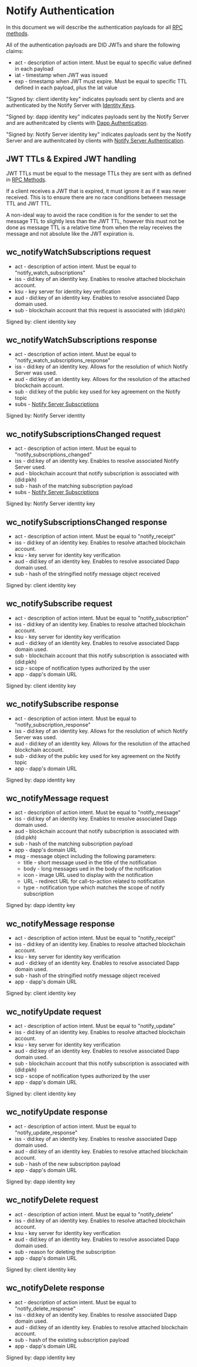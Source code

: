 # Notify Authentication

In this document we will describe the authentication payloads for all [RPC methods](./rpc-methods.md).

All of the authentication payloads are DID JWTs and share the following claims:

- act - description of action intent. Must be equal to specific value defined in each payload
- iat - timestamp when JWT was issued
- exp - timestamp when JWT must expire. Must be equal to specific TTL defined in each payload, plus the iat value

"Signed by: client identity key" indicates payloads sent by clients and are authenticated by the Notify Server with [Identity Keys](../../servers/keys/identity-keys).

"Signed by: dapp identity key" indicates payloads sent by the Notify Server and are authenitcated by clients with [Dapp Authentication](./dapp-authentication.md).

"Signed by: Notify Server identity key" indicates payloads sent by the Notify Server and are authenitcated by clients with [Notify Server Authentication](./notify-server-authentication.md).

## JWT TTLs & Expired JWT handling

JWT TTLs must be equal to the message TTLs they are sent with as defined in [RPC Methods](./rpc-methods.md).

If a client receives a JWT that is expired, it must ignore it as if it was never received. This is to ensure there are no race conditions between message TTL and JWT TTL.

A non-ideal way to avoid the race condition is for the sender to set the message TTL to slightly less than the JWT TTL, however this must not be done as message TTL is a relative time from when the relay receives the message and not absolute like the JWT expiration is.

## wc_notifyWatchSubscriptions request

- act - description of action intent. Must be equal to "notify_watch_subscriptions"
- iss - did:key of an identity key. Enables to resolve attached blockchain account.
- ksu - key server for identity key verification
- aud - did:key of an identity key. Enables to resolve associated Dapp domain used.
- sub - blockchain account that this request is associated with (did:pkh)

Signed by: client identity key

## wc_notifyWatchSubscriptions response

- act - description of action intent. Must be equal to "notify_watch_subscriptions_response"
- iss - did:key of an identity key. Allows for the resolution of which Notify Server was used.
- aud - did:key of an identity key. Allows for the resolution of the attached blockchain account.
- sub - did:key of the public key used for key agreement on the Notify topic 
- subs - [Notify Server Subscriptions](./data-structures.md#notify-server-subscriptions)

Signed by: Notify Server identity 

## wc_notifySubscriptionsChanged request

- act - description of action intent. Must be equal to "notify_subscriptions_changed"
- iss - did:key of an identity key. Enables to resolve associated Notify Server used.
- aud - blockchain account that notify subscription is associated with (did:pkh)
- sub - hash of the matching subscription payload
- subs - [Notify Server Subscriptions](./data-structures.md#notify-server-subscriptions)

Signed by: Notify Server identity key

## wc_notifySubscriptionsChanged response

- act - description of action intent. Must be equal to "notify_receipt"
- iss - did:key of an identity key. Enables to resolve attached blockchain account.
- ksu - key server for identity key verification
- aud - did:key of an identity key. Enables to resolve associated Dapp domain used.
- sub - hash of the stringified notify message object received

Signed by: client identity key

## wc_notifySubscribe request

- act - description of action intent. Must be equal to "notify_subscription"
- iss - did:key of an identity key. Enables to resolve attached blockchain account.
- ksu - key server for identity key verification
- aud - did:key of an identity key. Enables to resolve associated Dapp domain used.
- sub - blockchain account that this notify subscription is associated with (did:pkh)
- scp - scope of notification types authorized by the user
- app - dapp's domain URL

Signed by: client identity key

## wc_notifySubscribe response

- act - description of action intent. Must be equal to "notify_subscription_response"
- iss - did:key of an identity key. Allows for the resolution of which Notify Server was used.
- aud - did:key of an identity key. Allows for the resolution of the attached blockchain account.
- sub - did:key of the public key used for key agreement on the Notify topic 
- app - dapp's domain URL

Signed by: dapp identity key

## wc_notifyMessage request

- act - description of action intent. Must be equal to "notify_message"
- iss - did:key of an identity key. Enables to resolve associated Dapp domain used.
- aud - blockchain account that notify subscription is associated with (did:pkh)
- sub - hash of the matching subscription payload
- app - dapp's domain URL
- msg - message object including the following parameters:
    - title - short message used in the title of the notification
    - body - long messages ued in the body of the notification
    - icon - image URL used to display with the notification
    - URL -  redirect URL for call-to-action related to notification
    - type - notification type which matches the scope of notify subscription

Signed by: dapp identity key

## wc_notifyMessage response

- act - description of action intent. Must be equal to "notify_receipt"
- iss - did:key of an identity key. Enables to resolve attached blockchain account.
- ksu - key server for identity key verification
- aud - did:key of an identity key. Enables to resolve associated Dapp domain used.
- sub - hash of the stringified notify message object received
- app - dapp's domain URL

Signed by: client identity key

## wc_notifyUpdate request

- act - description of action intent. Must be equal to "notify_update"
- iss - did:key of an identity key. Enables to resolve attached blockchain account.
- ksu - key server for identity key verification
- aud - did:key of an identity key. Enables to resolve associated Dapp domain used.
- sub - blockchain account that this notify subscription is associated with (did:pkh)
- scp - scope of notification types authorized by the user
- app - dapp's domain URL

Signed by: client identity key

## wc_notifyUpdate response

- act - description of action intent. Must be equal to "notify_update_response"
- iss - did:key of an identity key. Enables to resolve associated Dapp domain used.
- aud - did:key of an identity key. Enables to resolve attached blockchain account.
- sub - hash of the new subscription payload
- app - dapp's domain URL

Signed by: dapp identity key

## wc_notifyDelete request

- act - description of action intent. Must be equal to "notify_delete"
- iss - did:key of an identity key. Enables to resolve attached blockchain account.
- ksu - key server for identity key verification
- aud - did:key of an identity key. Enables to resolve associated Dapp domain used.
- sub - reason for deleting the subscription
- app - dapp's domain URL

Signed by: client identity key

## wc_notifyDelete response

- act - description of action intent. Must be equal to "notify_delete_response"
- iss - did:key of an identity key. Enables to resolve associated Dapp domain used.
- aud - did:key of an identity key. Enables to resolve attached blockchain account.
- sub - hash of the existing subscription payload
- app - dapp's domain URL

Signed by: dapp identity key
